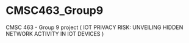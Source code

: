 # CMSC463_Group9
CMSC 463 - Group 9 project ( IOT PRIVACY RISK: UNVEILING HIDDEN NETWORK ACTIVITY IN IOT DEVICES )
